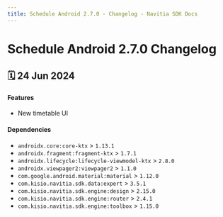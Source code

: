 ```yaml
---
title: Schedule Android 2.7.0 - Changelog - Navitia SDK Docs
---
```


# Schedule Android 2.7.0 Changelog

<h2>🗓 24 Jun 2024</h2>

#### Features
- New timetable UI

#### Dependencies
- `androidx.core:core-ktx` > `1.13.1`
- `androidx.fragment:fragment-ktx` > `1.7.1`
- `androidx.lifecycle:lifecycle-viewmodel-ktx` > `2.8.0`
- `androidx.viewpager2:viewpager2` > `1.1.0`
- `com.google.android.material:material` > `1.12.0`
- `com.kisio.navitia.sdk.data:expert` > `3.5.1`
- `com.kisio.navitia.sdk.engine:design` > `2.15.0`
- `com.kisio.navitia.sdk.engine:router` > `2.4.1`
- `com.kisio.navitia.sdk.engine:toolbox` > `1.15.0`
